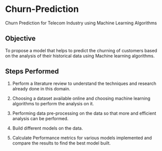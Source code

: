 # Churn-Prediction
Churn Prediction for Telecom Industry using Machine Learning Algorithms

## Objective

To propose a model that helps to predict the churning of customers based on the analysis of their historical data using Machine learning algorithms. 

## Steps Performed

1. Perform a literature review to understand the techniques and research already done in this domain.

2. Choosing a dataset available online and choosing machine learning algorithms to perform the analysis on it.

3. Performing data pre-processing on the data so that more and efficient analysis can be performed.

4. Build different models on the data.

5. Calculate Performance metrics for various models implemented and compare the results to find the best model built.

